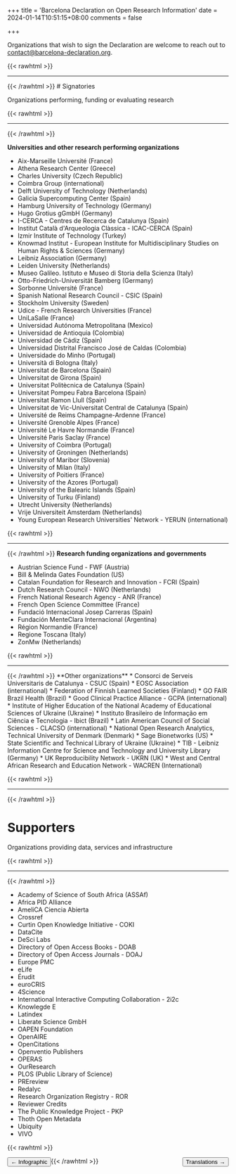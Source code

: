 +++
title = 'Barcelona Declaration on Open Research Information'
date = 2024-01-14T10:51:15+08:00
comments = false

+++

Organizations that wish to sign the Declaration are welcome to reach out to [contact@barcelona-declaration.org](mailto:contact@barcelona-declaration.org "mailto:contact@barcelona-declaration.org"). 

{{< rawhtml >}}
</br>
<hr class="small">
{{< /rawhtml >}}
# Signatories

Organizations performing, funding or evaluating research

{{< rawhtml >}}
</br>
<hr class="small">
{{< /rawhtml >}}

**Universities and other research performing organizations**
* Aix-Marseille Université (France)
* Athena Research Center (Greece)
* Charles University (Czech Republic)
* Coimbra Group (international)
* Delft University of Technology (Netherlands)
* Galicia Supercomputing Center (Spain)
* Hamburg University of Technology (Germany)
* Hugo Grotius gGmbH (Germany)
* I-CERCA - Centres de Recerca de Catalunya (Spain)
* Institut Català d'Arqueologia Clàssica - ICAC-CERCA (Spain)
* Izmir Institute of Technology (Turkey)
* Knowmad Institut - European Institute for Multidisciplinary Studies on Human Rights & Sciences (Germany)
* Leibniz Association (Germany)
* Leiden University (Netherlands)
* Museo Galileo. Istituto e Museo di Storia della Scienza (Italy)
* Otto-Friedrich-Universität Bamberg (Germany)
* Sorbonne Université (France)
* Spanish National Research Council - CSIC (Spain)
* Stockholm University (Sweden)
* Udice - French Research Universities (France)
* UniLaSalle (France)
* Universidad Autónoma Metropolitana (Mexico)
* Universidad de Antioquia (Colombia)
* Universidad de Cádiz (Spain)
* Universidad Distrital Francisco José de Caldas (Colombia)
* Universidade do Minho (Portugal)
* Università di Bologna (Italy)
* Universitat de Barcelona (Spain)
* Universitat de Girona (Spain)
* Universitat Politècnica de Catalunya (Spain)
* Universitat Pompeu Fabra Barcelona (Spain)
* Universitat Ramon Llull (Spain)
* Universitat de Vic-Universitat Central de Catalunya (Spain)
* Université de Reims Champagne-Ardenne (France)
* Université Grenoble Alpes (France)
* Université Le Havre Normandie (France)
* Université Paris Saclay (France)
* University of Coimbra (Portugal)
* University of Groningen (Netherlands)
* University of Maribor (Slovenia)
* University of Milan (Italy)
* University of Poitiers (France)
* University of the Azores (Portugal)
* University of the Balearic Islands (Spain)
* University of Turku (Finland)
* Utrecht University (Netherlands)
* Vrije Universiteit Amsterdam (Netherlands)
* Young European Research Universities' Network - YERUN (international)

{{< rawhtml >}}
<br>
<hr class="small">

{{< /rawhtml >}}
**Research funding organizations and governments**
* Austrian Science Fund - FWF (Austria)
* Bill & Melinda Gates Foundation (US)
* Catalan Foundation for Research and Innovation - FCRI (Spain)
* Dutch Research Council - NWO (Netherlands)
* French National Research Agency - ANR (France)
* French Open Science Committee (France)
* Fundació Internacional Josep Carreras (Spain)
* Fundación MenteClara Internacional (Argentina)
* Région Normandie (France)
* Regione Toscana (Italy)
* ZonMw (Netherlands)

{{< rawhtml >}}
<br>
<hr class="small">
{{< /rawhtml >}}
**Other organizations**
* Consorci de Serveis Universitaris de Catalunya - CSUC (Spain)
* EOSC Association (international)
* Federation of Finnish Learned Societies (Finland)
* GO FAIR Brazil Health (Brazil)
* Good Clinical Practice Alliance - GCPA (international)
* Institute of Higher Education of the National Academy of Educational Sciences of Ukraine (Ukraine)
* Instituto Brasileiro de Informação em Ciência e Tecnologia - Ibict (Brazil)
* Latin American Council of Social Sciences - CLACSO (international)
* National Open Research Analytics, Technical University of Denmark (Denmark)
* Sage Bionetworks (US)
* State Scientific and Technical Library of Ukraine (Ukraine)
* TIB - Leibniz Information Centre for Science and Technology and University Library (Germany)
* UK Reproducibility Network - UKRN (UK)
* West and Central African Research and Education Network - WACREN (International)

{{< rawhtml >}}
<br>
<hr class="small">
{{< /rawhtml >}}

# Supporters
Organizations providing data, services and infrastructure

{{< rawhtml >}}
<br>
<hr class="small">
{{< /rawhtml >}}

* Academy of Science of South Africa (ASSAf)
* Africa PID Alliance
* AmeliCA Ciencia Abierta
* Crossref 
* Curtin Open Knowledge Initiative - COKI
* DataCite
* DeSci Labs
* Directory of Open Access Books - DOAB
* Directory of Open Access Journals - DOAJ
* Europe PMC
* eLife
* Érudit
* euroCRIS
* 4Science
* International Interactive Computing Collaboration - 2i2c
* Knowlegde E
* Latindex
* Liberate Science GmbH
* OAPEN Foundation
* OpenAIRE
* OpenCitations
* Openventio Publishers
* OPERAS
* OurResearch
* PLOS (Public Library of Science)
* PREreview
* Redalyc
* Research Organization Registry - ROR
* Reviewer Credits
* The Public Knowledge Project - PKP
* Thoth Open Metadata
* Ubiquity
* VIVO

{{< rawhtml >}}

<button style="float:left" onclick="document.location='/infographic'">&larr; Infographic</button> 

<button style="float:right" onclick="document.location='/translations'">Translations &rarr;</button> 

{{< /rawhtml >}}
